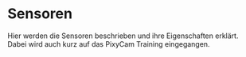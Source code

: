 # Sensoren
Hier werden die Sensoren beschrieben und ihre Eigenschaften erklärt.
Dabei wird auch kurz auf das PixyCam Training eingegangen.
